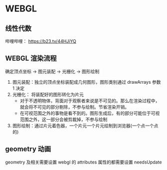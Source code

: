 # WEBGL

## 线性代数
哔哩哔哩： https://b23.tv/44HJiYQ

## WEBGL 渲染流程
确定顶点坐标 -> 图元装配 -> 光栅化 -> 图形绘制
1. 图元装配：独立的顶点坐标装配成几何图形，图形类别通过 drawArrays 参数 1 决定
2. 光栅化： 将装配好的图形转化为片元
   * 对于不透明物体，背面对于观察者来说是不可见的。那么在渲染过程中，就会将不可见的部分剔除，不参与绘制。节省渲染开销。
   * 在可视范围之外的事物是看不到的。图形生成后，有的部分可能位于可视范围之外，这一部分会被剪裁掉，不参与绘制
3. 图形绘制：通过片元着色器，一个片元一个片元绘制到浏览器(一个点一个点的)

## geometry 动画
geometry 及相关需要设置 webgl 的 attributes 属性的都需要设置 needsUpdate
